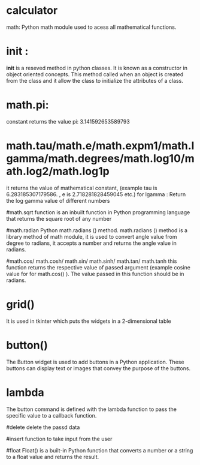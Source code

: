# calculator
 math:
Python math module used to acess all mathematical functions.


# __init__ :
__init__ is a reseved method in python classes. It is known as a constructor in object oriented concepts.
This method called when an object is created from the class and it allow the class to initialize the attributes of a class.


# math.pi:
 constant returns the value pi: 3.141592653589793


# math.tau/math.e/math.expm1/math.lgamma/math.degrees/math.log10/math.log2/math.log1p
it returns the value of mathematical constant, (example tau is 6.283185307179586. , e is 2.718281828459045 etc.)
for lgamma : Return the log gamma value of different numbers

#math.sqrt
function is an inbuilt function in Python programming language that returns the square root of any number

#math.radian
Python math.radians () method. math.radians () method is a library method of math module,
it is used to convert angle value from degree to radians, it accepts a number and returns the angle value in radians.

#math.cos/ math.cosh/ math.sin/ math.sinh/ math.tan/ math.tanh
this function returns the respective value of passed argument (example cosine value for for math.cos() ).
 The value passed in this function should be in radians.

#  grid()
It is used in tkinter which puts the widgets in a 2-dimensional table

# button()
The Button widget is used to add buttons in a Python application.
These buttons can display text or images that convey the purpose of the buttons.

# lambda
The button command is defined with the lambda function to pass the specific value to a callback function.

#delete
delete the passd data

#insert
 function to take input from the user

#float
Float() is a built-in Python function that converts a number or a string to a float value and returns the result.
